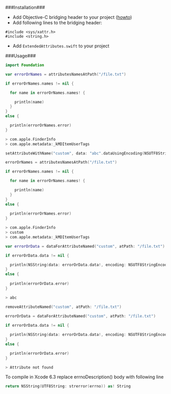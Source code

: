 ###Installation###

- Add Objective-C bridging header to your project ([howto](http://stackoverflow.com/questions/24002369/how-to-call-objective-c-code-from-swift))
- Add following lines to the bridging header:
```
#include <sys/xattr.h>
#include <string.h>
```
- Add ```ExtendedAttributes.swift``` to your project

###Usage###

```swift
import Foundation

var errorOrNames = attributesNamesAtPath("/file.txt")

if errorOrNames.names != nil {

  for name in errorOrNames.names! {

    println(name)
  }
}
else {

  println(errorOrNames.error)
}

> com.apple.FinderInfo
> com.apple.metadata:_kMDItemUserTags

setAttributeWithName("custom", data: "abc".dataUsingEncoding(NSUTF8StringEncoding, allowLossyConversion: false)!, atPath: "/file.txt")

errorOrNames = attributesNamesAtPath("/file.txt")

if errorOrNames.names != nil {

  for name in errorOrNames.names! {

    println(name)
  }
}
else {
  
  println(errorOrNames.error)
}

> com.apple.FinderInfo
> custom
> com.apple.metadata:_kMDItemUserTags

var errorOrData = dataForAttributeNamed("custom", atPath: "/file.txt")

if errorOrData.data != nil {

  println(NSString(data: errorOrData.data!, encoding: NSUTF8StringEncoding))
}
else {
  
  println(errorOrData.error)
}

> abc

removeAttributeNamed("custom", atPath: "/file.txt")
    
errorOrData = dataForAttributeNamed("custom", atPath: "/file.txt")

if errorOrData.data != nil {

  println(NSString(data: errorOrData.data!, encoding: NSUTF8StringEncoding))
}
else {

  println(errorOrData.error)
}

> Attribute not found
```

To compile in Xcode 6.3 replace errnoDescription() body with following line
```swift
return NSString(UTF8String: strerror(errno)) as! String
```
